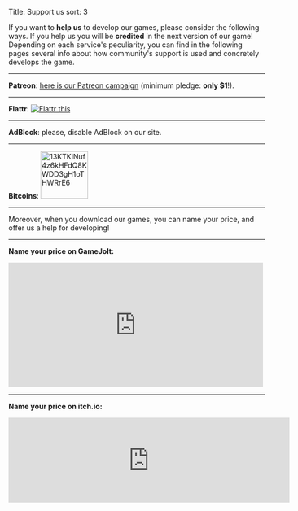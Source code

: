 Title: Support us
sort: 3

If you want to **help us** to develop our games, please consider the following ways. If you help us you will be **credited** in the next version of our game! Depending on each service's peculiarity, you can find in the following pages several info about how community's support is used and concretely develops the game.

---
**Patreon**: [here is our Patreon campaign](https://www.patreon.com/ya2) (minimum pledge: **only $1**!).

---
**Flattr**: <a href="https://flattr.com/@cflavio" target="_blank"><img src="//api.flattr.com/button/flattr-badge-large.png" alt="Flattr this" title="Flattr this" border="0"></a>

---
**AdBlock**: please, disable AdBlock on our site.

---
**Bitcoins**: <a href="bitcoin:13KTKiNuf4z6kHFdQ8KWDD3gH1oTHWRrE6"><img src="http://en.bitcoin.it/w/images/en/8/8c/RibbonDonateBitcoin.png" title="13KTKiNuf4z6kHFdQ8KWDD3gH1oTHWRrE6" width="93"></a>

---
Moreover, when you download our games, you can name your price, and offer us a help for developing!

---
**Name your price on GameJolt:**

<iframe src="https://widgets.gamejolt.com/package/v1?key=HCPQut48&theme=light" frameborder="0" width="500" height="245"></iframe>

---
**Name your price on itch.io:**

<iframe frameborder="0" src="https://itch.io/embed/133201" width="552" height="167"></iframe>
